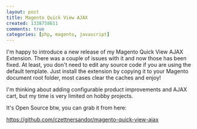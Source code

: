 ```yaml
---
layout: post
title: Magento Quick View AJAX
created: 1338758611
comments: true
categories: [php, magento, javascript]
---
```

I'm happy to introduce a new release of my Magento Quick View AJAX Extension. There was a couple of issues with it and now those has been fixed. At least, you don't need to edit any source code if you are using the default template. Just install the extension by copying it to your Magento document root folder, most cases clear the caches and enjoy!

I'm thinking about adding configurable product improvements and AJAX cart, but my time is very limited on hobby projects.

It's Open Source btw, you can grab it from here:

https://github.com/czettnersandor/magento-quick-view-ajax
